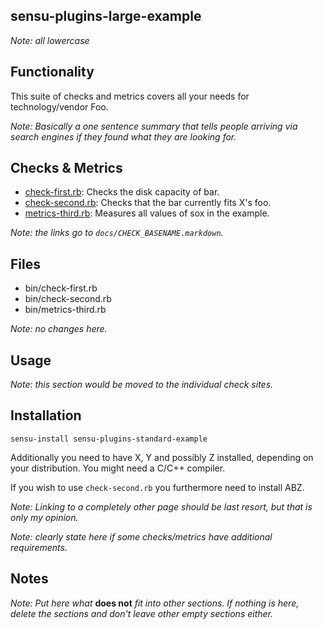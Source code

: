 ## sensu-plugins-large-example

*Note: all lowercase*

## Functionality

This suite of checks and metrics covers all your needs for technology/vendor Foo.

*Note: Basically a one sentence summary that tells people arriving via search engines if they found what they are looking for.*

## Checks & Metrics

- [check-first.rb][]: Checks the disk capacity of bar.
- [check-second.rb][]: Checks that the bar currently fits X's foo.
- [metrics-third.rb][]: Measures all values of sox in the example.

[check-first.rb]: docs/check-first.markdown
[check-second.rb]: docs/check-second.markdown
[metrics-third.rb]: docs/metrics-third.markdown

*Note: the links go to `docs/CHECK_BASENAME.markdown`.*

## Files
 * bin/check-first.rb
 * bin/check-second.rb
 * bin/metrics-third.rb

*Note: no changes here.*

## Usage

*Note: this section would be moved to the individual check sites.*

## Installation

```plain
sensu-install sensu-plugins-standard-example
```

Additionally you need to have X, Y and possibly Z installed, depending on your distribution. You might need a C/C++ compiler.

If you wish to use `check-second.rb` you furthermore need to install ABZ.

*Note: Linking to a completely other page should be last resort, but that is only my opinion.*

*Note: clearly state here if some checks/metrics have additional requirements.*

## Notes

*Note: Put here what* **does not** *fit into other sections. If nothing is here, delete the sections and don't leave other empty sections either.*
